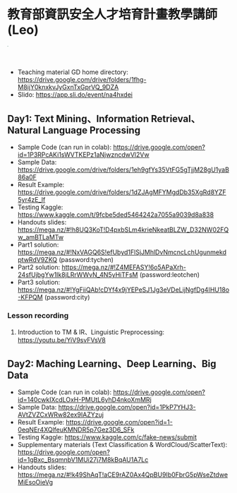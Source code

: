# 教育部資訊安全人才培育計畫教學講師(Leo)
<img src="https://github.com/tychen5/NLP_FakeNewsDetection/raw/master/ISIP_Speaker/Poster.jpg" width=375 style="zoom:10%" />

* Teaching material GD home directory: https://drive.google.com/drive/folders/1fhg-M8ijY0knxkvJyGxnTxGprVQ_9DZA
* Slido: https://app.sli.do/event/na4hxdei 

## Day1: Text Mining、Information Retrieval、Natural Language Processing
* Sample Code (can run in colab): https://drive.google.com/open?id=1P3RPcAKi1sWVTKEPz1aNjwzncdwVl2Vw
* Sample Data: https://drive.google.com/drive/folders/1eh9gfYs35VtFG5gTjjM28gU1yaB86a0F
* Result Example: https://drive.google.com/drive/folders/1dZJAgMFYMgdDb35XgRd8YZF5yr4zE_lf
* Testing Kaggle: https://www.kaggle.com/t/9fcbe5ded5464242a7055a9039d8a838
* Handouts slides: https://mega.nz/#!h8UQ3KoT!D4pxbSLm4krieNkeatBLZW_D32NW02FQw_amBTLaMTw
* Part1 solution: https://mega.nz/#!NxVAGQ6S!efUbyd1FlSjJMhlDvNmcncLchUgunmekdptwRdV9ZKQ  (password:tychen)
* Part2 solution: https://mega.nz/#!Z4MEFASY!6o5APaXrh-24sfUjbgYw1Ik8jLRrWWvN_4N5yHiTFsM  (password:leotchen)
* Part3 solution: https://mega.nz/#!YgFiiQAb!cDYf4x9jYEPeSJ1Jg3eVDeLijNgfDg4IHU18o-KFPQM  (password:city)
### Lesson recording
1. Introduction to TM & IR、Linguistic Preprocessing: https://youtu.be/YiV9svFVsV8

## Day2: Maching Learning、Deep Learning、Big Data
* Sample Code (can run in colab): https://drive.google.com/open?id=140cwkIXcdLOxH-PMUtL6yhD4nkoXmMRj
* Sample Data: https://drive.google.com/open?id=1PkP7YHJ3-AVtZVZCxWRw82ex9IAZYzuj
* Result Example: https://drive.google.com/open?id=1-0eqNEr4XQlfeuKMNDR5p7Gez3D6_SFk
* Testing Kaggle: https://www.kaggle.com/c/fake-news/submit
* Supplementary materials (Text Classification & WordCloud/ScatterText): https://drive.google.com/open?id=1gBxc_BsqmnbV1MUi27j7M8kBqAU1A7Lc
* Handouts slides: https://mega.nz/#!k49ShAqT!aCE9rAZ0Ax4QpBU9Ib0FbrG5pWseZtdweMiEsoOieVg
